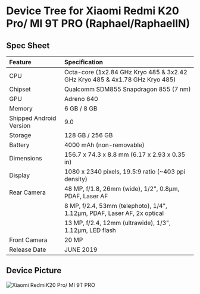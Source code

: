 #  Device Tree for Xiaomi Redmi K20 Pro/ MI 9T PRO (Raphael/RaphaelIN)

## Spec Sheet

| Feature                 | Specification                                                              |
| :---------------------- | :--------------------------------                                          |
| CPU                     | Octa-core (1x2.84 GHz Kryo 485 & 3x2.42 GHz Kryo 485 & 4x1.78 GHz Kryo 485)|
| Chipset                 | Qualcomm SDM855 Snapdragon 855 (7 nm)                                      |
| GPU                     | Adreno 640                                                                 |
| Memory                  | 6 GB / 8 GB                                                                |
| Shipped Android Version | 9.0                                                                        |
| Storage                 | 128 GB / 256 GB                                                            |
| Battery                 | 4000 mAh (non-removable)                                                   |
| Dimensions              | 156.7 x 74.3 x 8.8 mm (6.17 x 2.93 x 0.35 in)                              |
| Display                 | 1080 x 2340 pixels, 19.5:9 ratio (~403 ppi density)                        |
| Rear Camera             | 48 MP, f/1.8, 26mm (wide), 1/2", 0.8µm, PDAF, Laser AF                     |
|                         |  8 MP, f/2.4, 53mm (telephoto), 1/4", 1.12µm, PDAF, Laser AF, 2x optical  |
|                         |  13 MP, f/2.4, 12mm (ultrawide), 1/3", 1.12µm, LED flash                  |
| Front Camera            | 20 MP                                                                      |
| Release Date            | JUNE 2019                                                                  |

## Device Picture

![Xiaomi RedmiK20 Pro/ MI 9T PRO](https://fdn2.gsmarena.com/vv/bigpic/xiaomi-redmi-k20pro-.jpg "Xiaomi RedmiK20 Pro/ MI 9T PRO")
